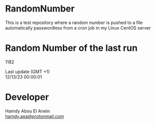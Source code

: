 # RandomNumber    
This is a test repository where a random number is pushed to a file automatically passwordless from a cron job in my Linux CentOS server    
# Random Number of the last run   
1182
      
Last update (GMT +1)    
12/13/23 00:00:01
# Developer    
Hamdy Abou El Anein   
hamdy.aea@protonmail.com
